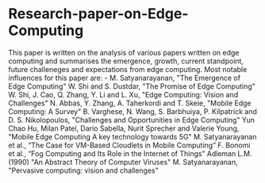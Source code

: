 # Research-paper-on-Edge-Computing
This paper is written on the analysis of various papers written on edge computing and summarises the emergence, growth, current standpoint, future challeneges and expectations from edge computing.
Most notable influences for this paper are: -
M. Satyanarayanan, "The Emergence of Edge Computing"
W. Shi and S. Dustdar, "The Promise of Edge Computing"
W. Shi, J. Cao, Q. Zhang, Y. Li and L. Xu, "Edge Computing: Vision and Challenges"
N. Abbas, Y. Zhang, A. Taherkordi and T. Skeie, "Mobile Edge Computing: A Survey"
B. Varghese, N. Wang, S. Barbhuiya, P. Kilpatrick and D. S. Nikolopoulos, "Challenges and Opportunities in Edge Computing"
Yun Chao Hu, Milan Patel, Dario Sabella, Nurit Sprecher and Valerie Young, "Mobile Edge Computing A key technology towards 5G"
M. Satyanarayanan et al., “The Case for VM-Based Cloudlets in Mobile Computing”
F. Bonomi et al., “Fog Computing and Its Role in the Internet of Things”
Adleman L.M. (1990) "An Abstract Theory of Computer Viruses"
M. Satyanarayanan, "Pervasive computing: vision and challenges"
